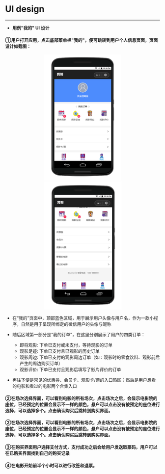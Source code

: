# UI design
 ---

- **用例"我的" UI 设计**

#### ①用户打开应用，点击底部菜单栏"我的"，便可跳转到用户个人信息页面，页面设计如截图：
 
<center>
 <img width = "250px" src = "https://github.com/BruMovie/Dashboard/blob/gh-pages/doc/images/UI/mine1.png?raw=true"> 
 <img width = "253px" src = "https://github.com/BruMovie/Dashboard/blob/gh-pages/doc/images/UI/mine2.png?raw=true">
</center>
   
   - 在“我的”页面中，顶部蓝色区域，用于展示用户头像与用户名，作为一款小程序，自然是用于呈现所绑定的微信用户的头像与昵称
   
   - 随后区域第一部分是“我的订单”，在这里分别展示了用户的四类订单： 
     
     - 即将观影: 下单已支付或未支付，等待观影的订单
     - 观影足迹: 下单已支付且已观影的历史订单
     - 观影周边: 下单已支付的观影周边订单（如：观影时的零食饮料、观影前后产生的周边购买订单）
     - 观影评价: 下单已支付且观影后填写了影片评价的订单
     
   - 再往下便是常见的优惠券、会员卡、观影卡/票的入口热区；然后是用户想看的电影和看过的电影两个合集入口
   
#### ②在场次选择界面，可以看到电影的所有场次，点击场次之后，会显示电影院的座位，已经预定的位置会显示不一样的颜色，悬户可以点击没有被预定的座位进行选择，可以选择多个。点击确认购买后跳转到购买界面。
   
 
#### ②在场次选择界面，可以看到电影的所有场次，点击场次之后，会显示电影院的座位，已经预定的位置会显示不一样的颜色，悬户可以点击没有被预定的座位进行选择，可以选择多个。点击确认购买后跳转到购买界面。

#### ③在购买界面用户选择支付方式，支付成功之后会给用户发送取票码，用户可以在已购买界面找到自己的购买记录

#### ④在电影开始前半个小时可以进行改签和退票。
